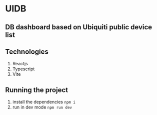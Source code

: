 # UIDB

## DB dashboard based on Ubiquiti public device list

## Technologies
1. Reactjs
2. Typescript
3. Vite

## Running the project
1. install the dependencies `npm i`
2. run in dev mode `npm run dev`
